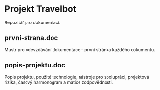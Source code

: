 Projekt Travelbot
======================

Repozitář pro dokumentaci.

prvni-strana.doc
----------------

Mustr pro odevzdávání dokumentace - první stránka každého dokumentu.

popis-projektu.doc
-----------------

Popis projektu, použité technologie, nástroje pro spolupráci, projektová rizika, časový harmonogram a matice zodpovědnosti.